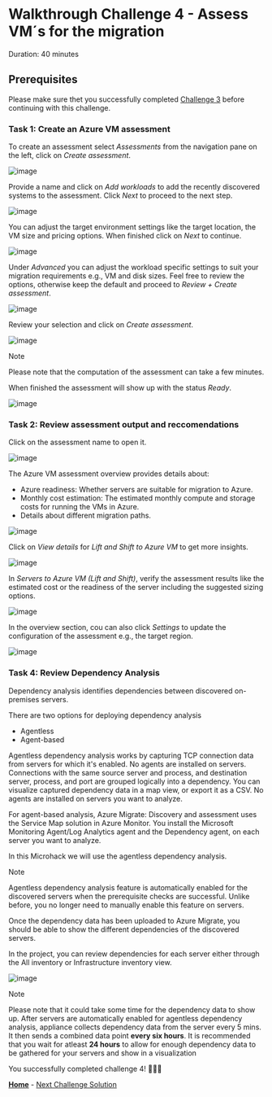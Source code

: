 # Walkthrough Challenge 4 - Assess VM´s for the migration

Duration: 40 minutes

## Prerequisites

Please make sure thet you successfully completed [Challenge 3](../challenge-3/solution.md) before continuing with this challenge.

### **Task 1: Create an Azure VM assessment**

To create an assessment select *Assessments* from the navigation pane on the left, click on *Create assessment*.

![image](./img/Assess5.png)

Provide a name and click on *Add workloads* to add the recently discovered systems to the assessment. Click *Next* to proceed to the next step.

![image](./img/Assess6.png)

You can adjust the target environment settings like the target location, the VM size and pricing options.
When finished click on *Next* to continue.

![image](./img/Assess7.png)

Under *Advanced* you can adjust the workload specific settings to suit your migration requirements e.g., VM and disk sizes. Feel free to review the options, otherwise keep the default and proceed to *Review + Create assessment*.

![image](./img/Assess8.png)

Review your selection and click on *Create assessment*.

![image](./img/Assess9.png)

> [!NOTE]
> Please note that the computation of the assessment can take a few minutes.

When finished the assessment will show up with the status *Ready*.

![image](./img/Assess10.png)

### **Task 2: Review assessment output and reccomendations**

Click on the assessment name to open it.

![image](./img/Assess11.png)

The Azure VM assessment overview provides details about:

* Azure readiness: Whether servers are suitable for migration to Azure.
* Monthly cost estimation: The estimated monthly compute and storage costs for running the VMs in Azure.
* Details about different migration paths.

![image](./img/Assess12.png)

Click on *View details* for *Lift and Shift to Azure VM* to get more insights.


![image](./img/Assess12-1.png)

In *Servers to Azure VM (Lift and Shift)*, verify the assessment results like the estimated cost or the readiness of the server including the suggested sizing options.

![image](./img/Assess13.png)

In the overview section, cou can also click *Settings* to update the configuration of the assessment e.g., the target region.

![image](./img/Assess14.png)

### **Task 4: Review Dependency Analysis**

Dependency analysis identifies dependencies between discovered on-premises servers. 

There are two options for deploying dependency analysis

* Agentless
* Agent-based

Agentless dependency analysis works by capturing TCP connection data from servers for which it's enabled. No agents are installed on servers. Connections with the same source server and process, and destination server, process, and port are grouped logically into a dependency. You can visualize captured dependency data in a map view, or export it as a CSV. No agents are installed on servers you want to analyze.

For agent-based analysis, Azure Migrate: Discovery and assessment uses the Service Map solution in Azure Monitor. You install the Microsoft Monitoring Agent/Log Analytics agent and the Dependency agent, on each server you want to analyze.

In this Microhack we will use the agentless dependency analysis.

> [!NOTE]
> Agentless dependency analysis feature is automatically enabled for the discovered servers when the prerequisite checks are successful. Unlike before, you no longer need to manually enable this feature on servers.

Once the dependency data has been uploaded to Azure Migrate, you should be able to show the different dependencies of the discovered servers.

In the project, you can review dependencies for each server either through the All inventory or Infrastructure inventory view.

![image](./img/Depend1.png)

> [!NOTE]
> Please note that it could take some time for the dependency data to show up. After servers are automatically enabled for agentless dependency analysis, appliance collects dependency data from the server every 5 mins. It then sends a combined data point **every six hours**. It is recommended that you wait for atleast **24 hours** to allow for enough dependency data to be gathered for your servers and show in a visualization

You successfully completed challenge 4! 🚀🚀🚀

 **[Home](../../Readme.md)** - [Next Challenge Solution](../challenge-5/solution.md)
